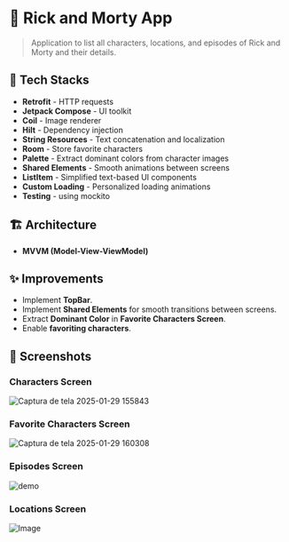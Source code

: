 # 📌 Rick and Morty App

> Application to list all characters, locations, and episodes of Rick and Morty and their details.

## 🚀 Tech Stacks

- **Retrofit** - HTTP requests  
- **Jetpack Compose** - UI toolkit  
- **Coil** - Image renderer  
- **Hilt** - Dependency injection  
- **String Resources** - Text concatenation and localization  
- **Room** - Store favorite characters  
- **Palette** - Extract dominant colors from character images  
- **Shared Elements** - Smooth animations between screens  
- **ListItem** - Simplified text-based UI components  
- **Custom Loading** - Personalized loading animations
- **Testing** - using mockito

## 🏗️ Architecture  

- **MVVM (Model-View-ViewModel)**  

## ✨ Improvements  

- Implement **TopBar**.  
- Implement **Shared Elements** for smooth transitions between screens.  
- Extract **Dominant Color** in **Favorite Characters Screen**.  
- Enable **favoriting characters**.  

## 📸 Screenshots

### Characters Screen  
![Captura de tela 2025-01-29 155843](https://github.com/user-attachments/assets/ea2bd7a9-29d4-4c79-b913-8354e75e3882)


### Favorite Characters Screen
![Captura de tela 2025-01-29 160308](https://github.com/user-attachments/assets/2a2dccee-31cd-42be-9353-a369d6ac420a)

### Episodes Screen
![demo](https://github.com/user-attachments/assets/d6fd8072-726e-4c6b-bc2c-8f017d92c33a)

### Locations Screen
![Image](https://github.com/user-attachments/assets/18632fa8-9ecb-42b6-a8d8-89ca3dac5635)
